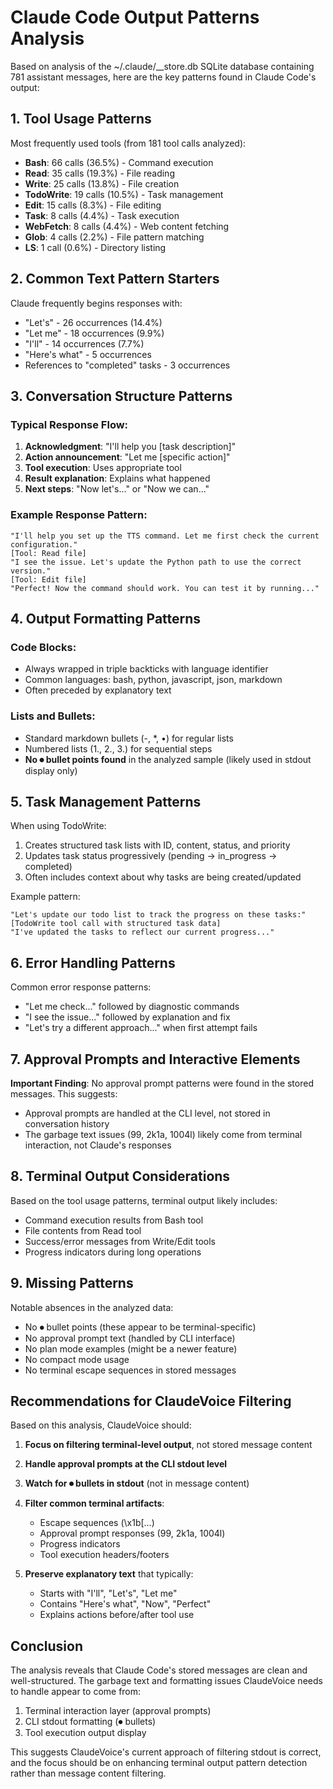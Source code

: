 # Claude Code Output Patterns Analysis

Based on analysis of the ~/.claude/__store.db SQLite database containing 781 assistant messages, here are the key patterns found in Claude Code's output:

## 1. Tool Usage Patterns

Most frequently used tools (from 181 tool calls analyzed):
- **Bash**: 66 calls (36.5%) - Command execution
- **Read**: 35 calls (19.3%) - File reading
- **Write**: 25 calls (13.8%) - File creation
- **TodoWrite**: 19 calls (10.5%) - Task management
- **Edit**: 15 calls (8.3%) - File editing
- **Task**: 8 calls (4.4%) - Task execution
- **WebFetch**: 8 calls (4.4%) - Web content fetching
- **Glob**: 4 calls (2.2%) - File pattern matching
- **LS**: 1 call (0.6%) - Directory listing

## 2. Common Text Pattern Starters

Claude frequently begins responses with:
- "Let's" - 26 occurrences (14.4%)
- "Let me" - 18 occurrences (9.9%)
- "I'll" - 14 occurrences (7.7%)
- "Here's what" - 5 occurrences
- References to "completed" tasks - 3 occurrences

## 3. Conversation Structure Patterns

### Typical Response Flow:
1. **Acknowledgment**: "I'll help you [task description]"
2. **Action announcement**: "Let me [specific action]"
3. **Tool execution**: Uses appropriate tool
4. **Result explanation**: Explains what happened
5. **Next steps**: "Now let's..." or "Now we can..."

### Example Response Pattern:
```
"I'll help you set up the TTS command. Let me first check the current configuration."
[Tool: Read file]
"I see the issue. Let's update the Python path to use the correct version."
[Tool: Edit file]
"Perfect! Now the command should work. You can test it by running..."
```

## 4. Output Formatting Patterns

### Code Blocks:
- Always wrapped in triple backticks with language identifier
- Common languages: bash, python, javascript, json, markdown
- Often preceded by explanatory text

### Lists and Bullets:
- Standard markdown bullets (-, *, •) for regular lists
- Numbered lists (1., 2., 3.) for sequential steps
- **No ⏺ bullet points found** in the analyzed sample (likely used in stdout display only)

## 5. Task Management Patterns

When using TodoWrite:
1. Creates structured task lists with ID, content, status, and priority
2. Updates task status progressively (pending → in_progress → completed)
3. Often includes context about why tasks are being created/updated

Example pattern:
```
"Let's update our todo list to track the progress on these tasks:"
[TodoWrite tool call with structured task data]
"I've updated the tasks to reflect our current progress..."
```

## 6. Error Handling Patterns

Common error response patterns:
- "Let me check..." followed by diagnostic commands
- "I see the issue..." followed by explanation and fix
- "Let's try a different approach..." when first attempt fails

## 7. Approval Prompts and Interactive Elements

**Important Finding**: No approval prompt patterns were found in the stored messages. This suggests:
- Approval prompts are handled at the CLI level, not stored in conversation history
- The garbage text issues (99, 2k1a, 1004l) likely come from terminal interaction, not Claude's responses

## 8. Terminal Output Considerations

Based on the tool usage patterns, terminal output likely includes:
- Command execution results from Bash tool
- File contents from Read tool
- Success/error messages from Write/Edit tools
- Progress indicators during long operations

## 9. Missing Patterns

Notable absences in the analyzed data:
- No ⏺ bullet points (these appear to be terminal-specific)
- No approval prompt text (handled by CLI interface)
- No plan mode examples (might be a newer feature)
- No compact mode usage
- No terminal escape sequences in stored messages

## Recommendations for ClaudeVoice Filtering

Based on this analysis, ClaudeVoice should:

1. **Focus on filtering terminal-level output**, not stored message content
2. **Handle approval prompts at the CLI stdout level**
3. **Watch for ⏺ bullets in stdout** (not in message content)
4. **Filter common terminal artifacts**:
   - Escape sequences (\\x1b[...)
   - Approval prompt responses (99, 2k1a, 1004l)
   - Progress indicators
   - Tool execution headers/footers

5. **Preserve explanatory text** that typically:
   - Starts with "I'll", "Let's", "Let me"
   - Contains "Here's what", "Now", "Perfect"
   - Explains actions before/after tool use

## Conclusion

The analysis reveals that Claude Code's stored messages are clean and well-structured. The garbage text and formatting issues ClaudeVoice needs to handle appear to come from:
1. Terminal interaction layer (approval prompts)
2. CLI stdout formatting (⏺ bullets)
3. Tool execution output display

This suggests ClaudeVoice's current approach of filtering stdout is correct, and the focus should be on enhancing terminal output pattern detection rather than message content filtering.
